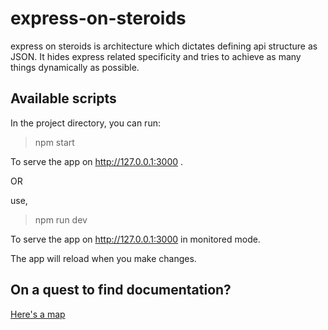 # express-on-steroids
express on steroids is architecture which dictates defining api structure as JSON. It hides express related specificity and tries to achieve as many things dynamically as possible.
## Available scripts
In the project directory, you can run:

> npm start

To serve the app on http://127.0.0.1:3000 .

OR 

use,
> npm run dev  

To serve the app on http://127.0.0.1:3000 in monitored mode.

The app will reload when you make changes.

## On a quest to find documentation?
[Here's a map](./doc/index.md)